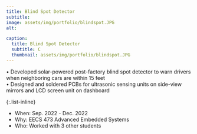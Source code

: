 ```yaml
---
title: Blind Spot Detector
subtitle: 
image: assets/img/portfolio/blindspot.JPG
alt: 

caption:
  title: Blind Spot Detector
  subtitle: C
  thumbnail: assets/img/portfolio/blindspot.JPG
---
```

•	Developed solar-powered post-factory blind spot detector to warn drivers when neighboring cars are within 15 feet <br> 
•	Designed and soldered PCBs for ultrasonic sensing units on side-view mirrors and LCD screen unit on dashboard

{:.list-inline}
- When: Sep. 2022 - Dec. 2022
- Why: EECS 473 Advanced Embedded Systems
- Who: Worked with 3 other students

